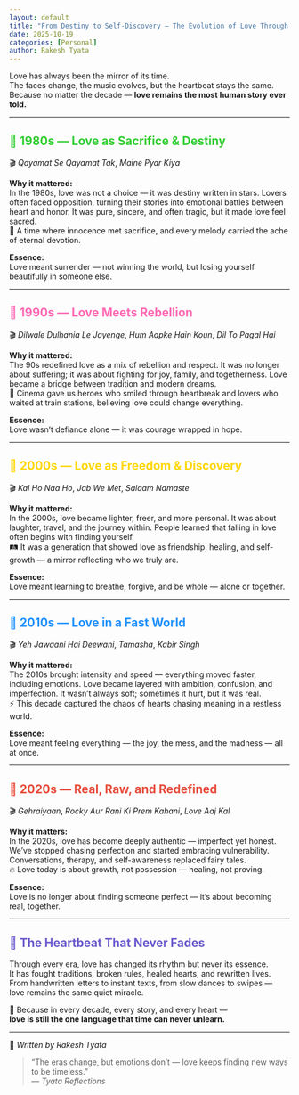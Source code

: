 ```yaml
---
layout: default
title: "From Destiny to Self-Discovery — The Evolution of Love Through Decades"
date: 2025-10-19
categories: [Personal]
author: Rakesh Tyata
---
```


Love has always been the mirror of its time.  
The faces change, the music evolves, but the heartbeat stays the same.  
Because no matter the decade — **love remains the most human story ever told.**

---

## <span style="color:#32CD32;">🌿 1980s — Love as Sacrifice & Destiny</span>

🎬 _Qayamat Se Qayamat Tak_, _Maine Pyar Kiya_

**Why it mattered:**  
In the 1980s, love was not a choice — it was destiny written in stars. Lovers often faced opposition, turning their stories into emotional battles between heart and honor. It was pure, sincere, and often tragic, but it made love feel sacred.  
💫 A time where innocence met sacrifice, and every melody carried the ache of eternal devotion.

**Essence:**  
Love meant surrender — not winning the world, but losing yourself beautifully in someone else.

---

## <span style="color:#FF69B4;">🌸 1990s — Love Meets Rebellion</span>

🎬 _Dilwale Dulhania Le Jayenge_, _Hum Aapke Hain Koun_, _Dil To Pagal Hai_

**Why it mattered:**  
The 90s redefined love as a mix of rebellion and respect. It was no longer about suffering; it was about fighting for joy, family, and togetherness. Love became a bridge between tradition and modern dreams.  
💃 Cinema gave us heroes who smiled through heartbreak and lovers who waited at train stations, believing love could change everything.

**Essence:**  
Love wasn’t defiance alone — it was courage wrapped in hope.

---

## <span style="color:#FFD700;">🌼 2000s — Love as Freedom & Discovery</span>

🎬 _Kal Ho Naa Ho_, _Jab We Met_, _Salaam Namaste_

**Why it mattered:**  
In the 2000s, love became lighter, freer, and more personal. It was about laughter, travel, and the journey within. People learned that falling in love often begins with finding yourself.  
🛤️ It was a generation that showed love as friendship, healing, and self-growth — a mirror reflecting who we truly are.

**Essence:**  
Love meant learning to breathe, forgive, and be whole — alone or together.

---

## <span style="color:#1E90FF;">🌻 2010s — Love in a Fast World</span>

🎬 _Yeh Jawaani Hai Deewani_, _Tamasha_, _Kabir Singh_

**Why it mattered:**  
The 2010s brought intensity and speed — everything moved faster, including emotions. Love became layered with ambition, confusion, and imperfection. It wasn’t always soft; sometimes it hurt, but it was real.  
⚡ This decade captured the chaos of hearts chasing meaning in a restless world.

**Essence:**  
Love meant feeling everything — the joy, the mess, and the madness — all at once.

---

## <span style="color:#E74C3C;">🌺 2020s — Real, Raw, and Redefined</span>

🎬 _Gehraiyaan_, _Rocky Aur Rani Ki Prem Kahani_, _Love Aaj Kal_

**Why it matters:**  
In the 2020s, love has become deeply authentic — imperfect yet honest. We’ve stopped chasing perfection and started embracing vulnerability. Conversations, therapy, and self-awareness replaced fairy tales.  
🔥 Love today is about growth, not possession — healing, not proving.

**Essence:**  
Love is no longer about finding someone perfect — it’s about becoming real, together.

---

## <span style="color:#6A5ACD;">💞 The Heartbeat That Never Fades</span>

Through every era, love has changed its rhythm but never its essence.  
It has fought traditions, broken rules, healed hearts, and rewritten lives.  
From handwritten letters to instant texts, from slow dances to swipes — love remains the same quiet miracle.

💫 Because in every decade, every story, and every heart —  
**love is still the one language that time can never unlearn.**

---

📝 _Written by Rakesh Tyata_

> “The eras change, but emotions don’t — love keeps finding new ways to be timeless.”  
> — _Tyata Reflections_
